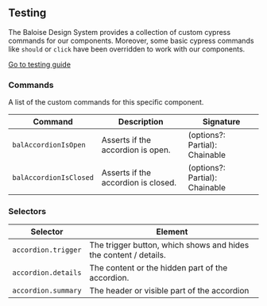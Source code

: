 ## Testing

The Baloise Design System provides a collection of custom cypress commands for our components. Moreover, some basic cypress commands like `should` or `click` have been overridden to work with our components.

<a class="sb-unstyled button is-primary" href="../?path=/docs/development-testing--page">Go to testing guide</a>

<!-- START: human documentation -->



<!-- END: human documentation -->

### Commands

A list of the custom commands for this specific component.

| Command                | Description                         | Signature                                        |
| ---------------------- | ----------------------------------- | ------------------------------------------------ |
| `balAccordionIsOpen`   | Asserts if the accordion is open.   | (options?: Partial<Loggable>): Chainable<JQuery> |
| `balAccordionIsClosed` | Asserts if the accordion is closed. | (options?: Partial<Loggable>): Chainable<JQuery> |


### Selectors

| Selector            | Element                                                          |
| ------------------- | ---------------------------------------------------------------- |
| `accordion.trigger` | The trigger button, which shows and hides the content / details. |
| `accordion.details` | The content or the hidden part of the accordion.                 |
| `accordion.summary` | The header or visible part of the accordion                      |

